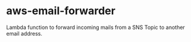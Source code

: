 # aws-email-forwarder

Lambda function to forward incoming mails from a SNS Topic to another email address.
